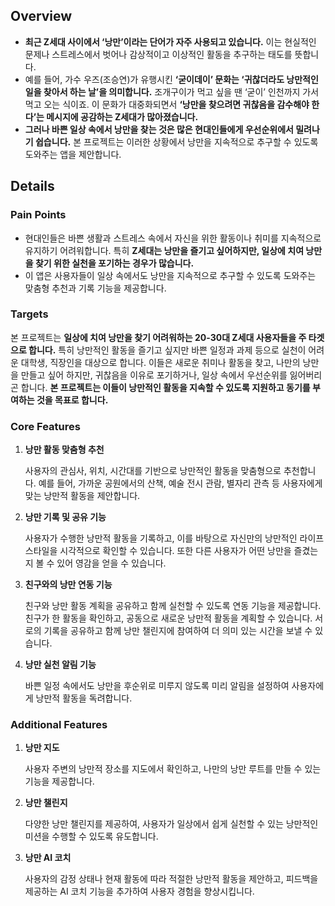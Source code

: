 ## Overview

- **최근 Z세대 사이에서 ‘낭만’이라는 단어가 자주 사용되고 있습니다.** 이는 현실적인 문제나 스트레스에서 벗어나 감상적이고 이상적인 활동을 추구하는 태도를 뜻합니다.
- 예를 들어, 가수 우즈(조승연)가 유행시킨 **‘굳이데이’ 문화는 ‘귀찮더라도 낭만적인 일을 찾아서 하는 날’을 의미합니다.** 조개구이가 먹고 싶을 땐 ‘굳이’ 인천까지 가서 먹고 오는 식이죠. 이 문화가 대중화되면서 **‘낭만을 찾으려면 귀찮음을 감수해야 한다’는 메시지에 공감하는 Z세대가 많아졌습니다.**
- **그러나 바쁜 일상 속에서 낭만을 찾는 것은 많은 현대인들에게 우선순위에서 밀려나기 쉽습니다.** 본 프로젝트는 이러한 상황에서 낭만을 지속적으로 추구할 수 있도록 도와주는 앱을 제안합니다.

## Details

### Pain Points

- 현대인들은 바쁜 생활과 스트레스 속에서 자신을 위한 활동이나 취미를 지속적으로 유지하기 어려워합니다. 특히 **Z세대는 낭만을 즐기고 싶어하지만, 일상에 치여 낭만을 찾기 위한 실천을 포기하는 경우가 많습니다.**
- 이 앱은 사용자들이 일상 속에서도 낭만을 지속적으로 추구할 수 있도록 도와주는 맞춤형 추천과 기록 기능을 제공합니다.

### Targets

본 프로젝트는 **일상에 치여 낭만을 찾기 어려워하는 20-30대 Z세대 사용자들을 주 타겟으로 합니다.** 특히 낭만적인 활동을 즐기고 싶지만 바쁜 일정과 과제 등으로 실천이 어려운 대학생, 직장인을 대상으로 합니다. 이들은 새로운 취미나 활동을 찾고, 나만의 낭만을 만들고 싶어 하지만, 귀찮음을 이유로 포기하거나, 일상 속에서 우선순위를 잃어버리곤 합니다. **본 프로젝트는 이들이 낭만적인 활동을 지속할 수 있도록 지원하고 동기를 부여하는 것을 목표로 합니다.**

### Core Features

1. **낭만 활동 맞춤형 추천**
    
    사용자의 관심사, 위치, 시간대를 기반으로 낭만적인 활동을 맞춤형으로 추천합니다. 예를 들어, 가까운 공원에서의 산책, 예술 전시 관람, 별자리 관측 등 사용자에게 맞는 낭만적 활동을 제안합니다.
    
2. **낭만 기록 및 공유 기능**
    
    사용자가 수행한 낭만적 활동을 기록하고, 이를 바탕으로 자신만의 낭만적인 라이프 스타일을 시각적으로 확인할 수 있습니다. 또한 다른 사용자가 어떤 낭만을 즐겼는지 볼 수 있어 영감을 얻을 수 있습니다.
    
3. **친구와의 낭만 연동 기능**
    
    친구와 낭만 활동 계획을 공유하고 함께 실천할 수 있도록 연동 기능을 제공합니다. 친구가 한 활동을 확인하고, 공동으로 새로운 낭만적 활동을 계획할 수 있습니다. 서로의 기록을 공유하고 함께 낭만 챌린지에 참여하여 더 의미 있는 시간을 보낼 수 있습니다.
    
4. **낭만 실천 알림 기능**
    
    바쁜 일정 속에서도 낭만을 후순위로 미루지 않도록 미리 알림을 설정하여 사용자에게 낭만적 활동을 독려합니다.
    

### Additional Features

1. **낭만 지도**
    
    사용자 주변의 낭만적 장소를 지도에서 확인하고, 나만의 낭만 루트를 만들 수 있는 기능을 제공합니다.
    
2. **낭만 챌린지**
    
    다양한 낭만 챌린지를 제공하여, 사용자가 일상에서 쉽게 실천할 수 있는 낭만적인 미션을 수행할 수 있도록 유도합니다.
    
3. **낭만 AI 코치**
    
    사용자의 감정 상태나 현재 활동에 따라 적절한 낭만적 활동을 제안하고, 피드백을 제공하는 AI 코치 기능을 추가하여 사용자 경험을 향상시킵니다.
